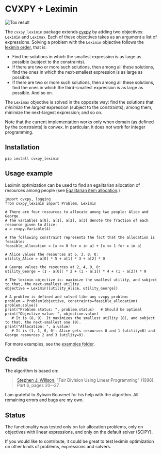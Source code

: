 # CVXPY + Leximin

![Tox result](https://github.com/erelsgl/cvxpy_leximin/workflows/tox/badge.svg)

The `cvxpy_leximin` package extends [cvxpy](https://github.com/cvxpy/cvxpy) by adding two objectives: `Leximin` and `Leximax`.
Each of these objectives takes as an argument a list of expressions.
Solving a problem with the `Leximin` objective follows the [leximin order](https://en.wikipedia.org/wiki/Leximin_order), that is:
 
* Find the solutions in which the smallest expression is as large as possible (subject to the constraints).
* If there are two or more such solutions, then among all these solutions, find the ones in which the next-smallest expression is as large as possible.
* If there are two or more such solutions, then among all these solutions, find the ones in which the third-smallest expression is as large as possible.
And so on.

The `Leximax` objective is solved in the opposite way: find the solutions that *minimize* the *largest* expression (subject to the constraints); among them,  minimize the next-largest expression; and so on.

Note that the current implementation works only when domain (as defined by the constraints) is convex. In particular, it does not work for integer programming.

## Installation

    pip install cvxpy_leximin

## Usage example

Leximin optimization can be used to find an egalitarian allocation of resources among people (see [Egalitarian item allocation](https://en.wikipedia.org/wiki/Egalitarian_item_allocation).)

    import cvxpy, logging
    from cvxpy_leximin import Problem, Leximin

    # There are four resources to allocate among two people: Alice and George.
    # The variables a[0], a[1], a[2], a[3] denote the fraction of each resource given to Alice:
    a = cvxpy.Variable(4)

    # The following constraint represents the fact that the allocation is feasible:
    feasible_allocation = [x >= 0 for x in a] + [x <= 1 for x in a]

    # Alice values the resources at 5, 3, 0, 0:
    utility_Alice = a[0] * 5 + a[1] * 3 + a[2] * 0

    # George values the resources at 2, 4, 9, 0:
    utility_George = (1 - a[0]) * 2 + (1 - a[1]) * 4 + (1 - a[2]) * 9

    # The leximin objective is: maximize the smallest utility, and subject to that, the next-smallest utility.
    objective = Leximin([utility_Alice, utility_George])

    # A problem is defined and solved like any cvxpy problem:
    problem = Problem(objective, constraints=feasible_allocation)
    problem.solve()
    print("Problem status: ", problem.status)   # Should be optimal
    print("Objective value: ", objective.value)  
       # It is (8, 9). It maximizes the smallest utility (8), and subject to that, the next-smallest one (9).
    print("Allocation: ", a.value)
       # It is [1, 1, 0, 0]: Alice gets resources 0 and 1 (utility=8) and George resources 2 and 3 (utility=9).


For more examples, see the [examples folder](examples/).

## Credits

The algorithm is based on:
> [Stephen J. Willson](https://faculty.sites.iastate.edu/swillson/),
> "Fair Division Using Linear Programming" (1998).
> Part 6, pages 20--27.

I am grateful to Sylvain Bouveret for his help with the algorithm. All remaining errors and bugs are my own.

## Status

The functionality was tested only on fair allocation problems, only on objectives with linear expressions, and only on the default solver (SCIPY).

If you would like to contribute, it could be great to test leximin optimization on other kinds of problems, expressions and solvers.


